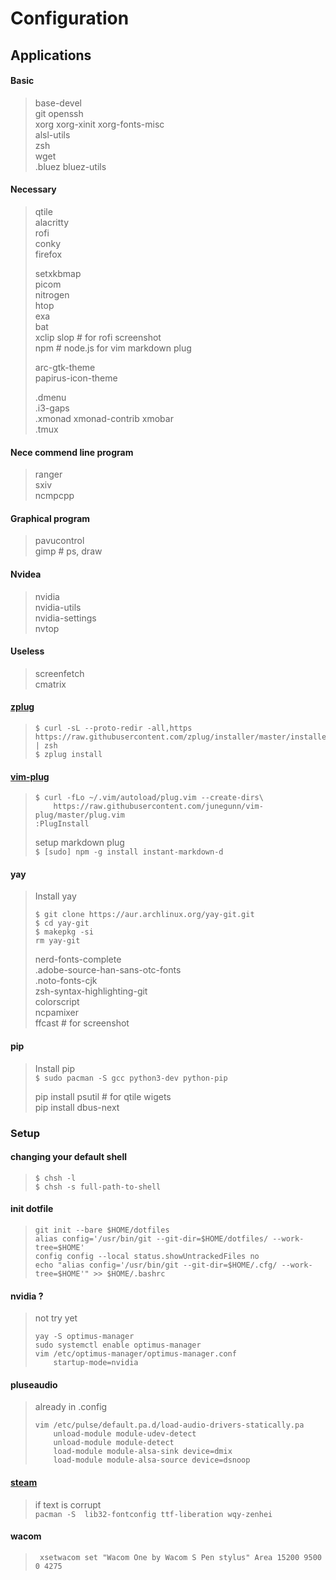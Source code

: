 # Configuration

## Applications
#### Basic
> base-devel  
> git openssh  
> xorg xorg-xinit xorg-fonts-misc  
> alsl-utils  
> zsh  
> wget  
> .bluez bluez-utils  

#### Necessary
> qtile  
> alacritty  
> rofi  
> conky  
> firefox  
> 
> setxkbmap  
> picom  
> nitrogen  
> htop  
> exa  
> bat  
> xclip slop  # for rofi screenshot  
> npm  # node.js for vim markdown plug  
>   
> arc-gtk-theme  
> papirus-icon-theme  
> 
> .dmenu  
> .i3-gaps  
> .xmonad xmonad-contrib xmobar  
> .tmux  

#### Nece commend line program
> ranger  
> sxiv  
> ncmpcpp  

#### Graphical program
> pavucontrol  
> gimp  # ps, draw  


#### Nvidea
> nvidia  
> nvidia-utils   
> nvidia-settings  
> nvtop  


#### Useless
> screenfetch  
> cmatrix  



#### **[zplug](https://github.com/zplug/zplug)**
> ```
> $ curl -sL --proto-redir -all,https https://raw.githubusercontent.com/zplug/installer/master/installer.zsh | zsh
> $ zplug install
> ```



#### **[vim-plug](https://github.com/junegunn/vim-plug)**
> ```
> $ curl -fLo ~/.vim/autoload/plug.vim --create-dirs\  
>     https://raw.githubusercontent.com/junegunn/vim-plug/master/plug.vim
> :PlugInstall
> ```
> 
> setup markdown plug  
> ` $ [sudo] npm -g install instant-markdown-d `




#### yay
> Install yay
> ```
> $ git clone https://aur.archlinux.org/yay-git.git
> $ cd yay-git
> $ makepkg -si
> rm yay-git
> ```
> 
> nerd-fonts-complete  
> .adobe-source-han-sans-otc-fonts  
> .noto-fonts-cjk  
> zsh-syntax-highlighting-git  
> colorscript  
> ncpamixer  
> ffcast  # for screenshot  




#### pip
> Install pip  
> ` $ sudo pacman -S gcc python3-dev python-pip `
> 
> pip install psutil  # for qtile wigets  
> pip install dbus-next  

 


### Setup
#### changing your default shell
> ```
> $ chsh -l
> $ chsh -s full-path-to-shell
> ```

#### init dotfile
> ```
> git init --bare $HOME/dotfiles
> alias config='/usr/bin/git --git-dir=$HOME/dotfiles/ --work-tree=$HOME'
> config config --local status.showUntrackedFiles no
> echo "alias config='/usr/bin/git --git-dir=$HOME/.cfg/ --work-tree=$HOME'" >> $HOME/.bashrc
> ```


#### nvidia ?
> not try yet
> ```
> yay -S optimus-manager
> sudo systemctl enable optimus-manager
> vim /etc/optimus-manager/optimus-manager.conf
>     startup-mode=nvidia
> ```


#### pluseaudio
> already in .config
> ```
> vim /etc/pulse/default.pa.d/load-audio-drivers-statically.pa
>     unload-module module-udev-detect
>     unload-module module-detect
>     load-module module-alsa-sink device=dmix
>     load-module module-alsa-source device=dsnoop
> ```


#### [steam](https://www.chrisatmachine.com/Linux/08-steam-on-linux/)
> if text is corrupt  
> ` pacman -S  lib32-fontconfig ttf-liberation wqy-zenhei `


#### wacom
> ` xsetwacom set "Wacom One by Wacom S Pen stylus" Area 15200 9500 0 4275` 
